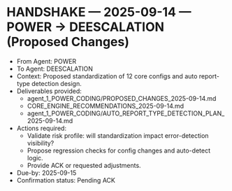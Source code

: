 # HANDSHAKE — 2025-09-14 — POWER → DEESCALATION (Proposed Changes)

- From Agent: POWER
- To Agent: DEESCALATION
- Context: Proposed standardization of 12 core configs and auto report-type detection design.
- Deliverables provided:
  - agent_1_POWER_CODING/PROPOSED_CHANGES_2025-09-14.md
  - CORE_ENGINE_RECOMMENDATIONS_2025-09-14.md
  - agent_1_POWER_CODING/AUTO_REPORT_TYPE_DETECTION_PLAN_2025-09-14.md
- Actions required:
  - Validate risk profile: will standardization impact error-detection visibility?
  - Propose regression checks for config changes and auto-detect logic.
  - Provide ACK or requested adjustments.
- Due-by: 2025-09-15
- Confirmation status: Pending ACK

